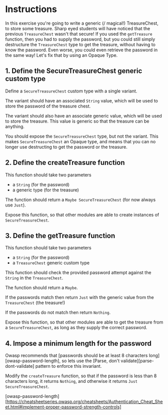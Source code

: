 # Instructions

In this exercise you're going to write a generic (/ magical!) TreasureChest, to store some treasure.
Sharp eyed students will have noticed that the previous `TreasureChest` wasn't that secure!
If you used the `getTreasure` function, then you had to supply the password, but you could still simply destructure the `TreasureChest` type to get the treasure, without having to know the password.
Even worse, you could even retrieve the password in the same way!
Let's fix that by using an Opaque Type.

## 1. Define the SecureTreasureChest generic custom type

Define a `SecureTreasureChest` custom type with a single variant.

The variant should have an associated `String` value, which will be used to store the password of the treasure chest.

The variant should also have an associate generic value, which will be used to store the treasure.
This value is generic so that the treasure can be anything.

You should expose the `SecureTreasureChest` type, but not the variant. This makes `SecureTreasureChest` an Opaque type, and means that you can no longer use destructing to get the password or the treasure.

## 2. Define the createTreasure function

This function should take two parameters

- a `String` (for the password)
- a generic type (for the treasure)

The function should return a `Maybe SecureTreasureChest` (for now always use `Just`).

Expose this function, so that other modules are able to create instances of `SecureTreasureChest`.

## 3. Define the getTreasure function

This function should take two parameters

- a `String` (for the password)
- a `TreasureChest` generic custom type

This function should check the provided password attempt against the `String` in the `TreasureChest`.

The function should return a `Maybe`.

If the passwords match then return `Just` with the generic value from the `TreasureChest` (the treasure!)

If the passwords do not match then return `Nothing`.

Expose this function, so that other modules are able to get the treasure from a `SecureTreasureChest`, as long as they supply the correct password.

## 4. Impose a minimum length for the password

Owasp recommends that [passwords should be at least 8 characters long][owasp-password-length], so lets use the [Parse, don't validate][parse-dont-validate] pattern to enforce this invariant.

Modify the `createTreasure` function, so that if the password is less than 8 characters long, it returns `Nothing`, and otherwise it returns `Just SecureTreasureChest`.


[owasp-password-length][https://cheatsheetseries.owasp.org/cheatsheets/Authentication_Cheat_Sheet.html#implement-proper-password-strength-controls]
